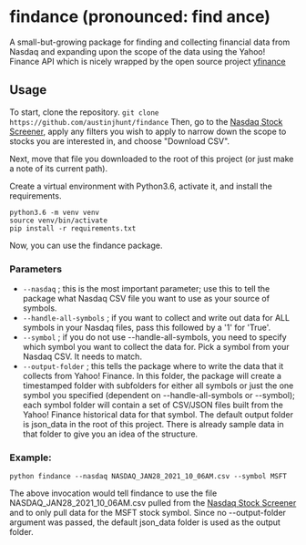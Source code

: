 # findance (pronounced: find ance)
A small-but-growing package for finding and collecting financial data from Nasdaq and expanding upon the scope of the data using the Yahoo! Finance API which is nicely wrapped by the open source project [yfinance](https://github.com/ranaroussi/yfinance)

## Usage
To start, clone the repository. 
``` git clone https://github.com/austinjhunt/findance ```
Then, go to the [Nasdaq Stock Screener](https://www.nasdaq.com/market-activity/stocks/screener), apply any filters you wish to apply to narrow down the scope to stocks you are interested in, and choose "Download CSV". 

Next, move that file you downloaded to the root of this project (or just make a note of its current path). 

Create a virtual environment with Python3.6, activate it, and install the requirements.
``` 
python3.6 -m venv venv 
source venv/bin/activate
pip install -r requirements.txt 
```

Now, you can use the findance package. 
### Parameters
-  ```--nasdaq``` ; this is the most important parameter; use this to tell the package what Nasdaq CSV file you want to use as your source of symbols.  
-  ```--handle-all-symbols``` ; if you want to collect and write out data for ALL symbols in your Nasdaq files, pass this followed by a '1' for 'True'.
-  ```--symbol``` ; if you do not use --handle-all-symbols, you need to specify which symbol you want to collect the data for. Pick a symbol from your Nasdaq CSV. It needs to match. 
-  ```--output-folder``` ; this tells the package where to write the data that it collects from Yahoo! Finance. In this folder, the package will create a timestamped folder with subfolders for either all symbols or just the one symbol you specified (dependent on --handle-all-symbols or --symbol); each symbol folder will contain a set of CSV/JSON files built from the Yahoo! Finance historical data for that symbol. The default output folder is json_data in the root of this project. There is already sample data in that folder to give you an idea of the structure. 

### Example:

``` python findance --nasdaq NASDAQ_JAN28_2021_10_06AM.csv --symbol MSFT ```

The above invocation would tell findance to use the file NASDAQ_JAN28_2021_10_06AM.csv pulled from the [Nasdaq Stock Screener](https://www.nasdaq.com/market-activity/stocks/screener) and to only pull data for the MSFT stock symbol. Since no --output-folder argument was passed, the default json_data folder is used as the output folder. 